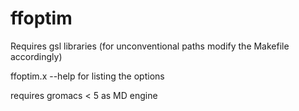 # ffoptim
Requires gsl libraries (for unconventional paths modify the Makefile accordingly)

ffoptim.x --help for listing the options

requires gromacs < 5 as MD engine

